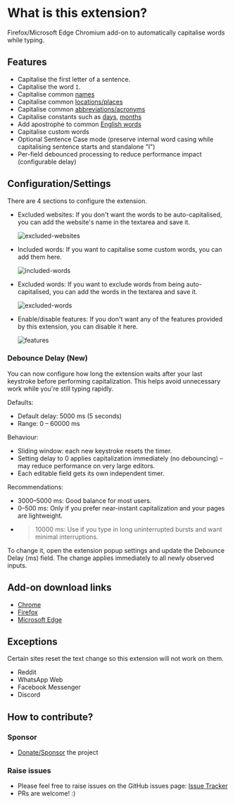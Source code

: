 # What is this extension?

Firefox/Microsoft Edge Chromium add-on to automatically capitalise words while typing.

## Features

- Capitalise the first letter of a sentence.
- Capitalise the word `I`.
- Capitalise common [names](src/name-constants.js#L1)
- Capitalise common [locations/places](src/location-constants.js#L1)
- Capitalise common [abbreviations/acronyms](src/acronym-constants.js#L1)
- Capitalise constants such as [days](src/constants.js#L6), [months](src/constants.js#L16)
- Add apostrophe to common [English words](src/constants.js#L27)
- Capitalise custom words
- Optional Sentence Case mode (preserve internal word casing while capitalising sentence starts and standalone "I")
- Per-field debounced processing to reduce performance impact (configurable delay)

## Configuration/Settings

There are 4 sections to configure the extension.

- Excluded websites: If you don't want the words to be auto-capitalised, you can add the website's name in the textarea and save it.

  ![excluded-websites](imgs/excluded-websites.png)

- Included words: If you want to capitalise some custom words, you can add them here.

  ![included-words](imgs/included-words.png)

- Excluded words: If you want to exclude words from being auto-capitalised, you can add the words in the textarea and save it.

  ![excluded-words](imgs/excluded-words.png)

- Enable/disable features: If you don't want any of the features provided by this extension, you can disable it here.

  ![features](imgs/features.png)

### Debounce Delay (New)

You can now configure how long the extension waits after your last keystroke before performing capitalization. This helps avoid unnecessary work while you're still typing rapidly.

Defaults:

- Default delay: 5000 ms (5 seconds)
- Range: 0 – 60000 ms

Behaviour:

- Sliding window: each new keystroke resets the timer.
- Setting delay to 0 applies capitalization immediately (no debouncing) – may reduce performance on very large editors.
- Each editable field gets its own independent timer.

Recommendations:

- 3000–5000 ms: Good balance for most users.
- 0–500 ms: Only if you prefer near-instant capitalization and your pages are lightweight.
- >10000 ms: Use if you type in long uninterrupted bursts and want minimal interruptions.

To change it, open the extension popup settings and update the Debounce Delay (ms) field. The change applies immediately to all newly observed inputs.

## Add-on download links

- [Chrome](https://chrome.google.com/webstore/detail/auto-capitalise-sentence/ibihgblnfolhldgjbikghldfhkgknlpa?hl=en-GB)
- [Firefox](https://addons.mozilla.org/en-US/firefox/addon/auto-capitalise-sentence/)
- [Microsoft Edge](https://microsoftedge.microsoft.com/addons/detail/auto-capitalise-sentence/ifebcbphlfoifeajpbecncpgjflpbann)

## Exceptions

Certain sites reset the text change so this extension will not work on them.

- Reddit
- WhatsApp Web
- Facebook Messenger
- Discord


## How to contribute?

### Sponsor

- [Donate/Sponsor](https://github.com/sponsors/hrai) the project

### Raise issues

- Please feel free to raise issues on the GitHub issues page: [Issue Tracker](https://github.com/hrai/auto-capitalise-extension/issues)
- PRs are welcome! :)
